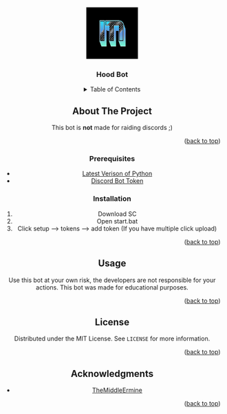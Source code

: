 
<a name="readme-top"></a>


<br />
<div align="center">
  <a href="https://github.com/themiddleermine/hoodbot">
    <img src="middle.png" alt="Logo" width="120" height="120">
  </a>

<h3 align="center">Hood Bot</h3>


<!-- TABLE OF CONTENTS -->
<details>
  <summary>Table of Contents</summary>
  <ol>
    <li>
      <ul>
        <li><a href="#prerequisites">Prerequisites</a></li>
        <li><a href="#installation">Installation</a></li>
      </ul>
    </li>
    <li><a href="#usage">Usage</a></li>
    <li><a href="#acknowledgments">Acknowledgments</a></li>
  </ol>
</details>



<!-- ABOUT THE PROJECT -->
## About The Project

This bot is **not** made for raiding discords ;)

<p align="right">(<a href="#readme-top">back to top</a>)</p>


### Prerequisites


* [Latest Verison of Python](https://www.python.org/downloads/)
* [Discord Bot Token](https://www.youtube.com/watch?v=zrNloK9b1ro)


### Installation

1. Download SC
2. Open start.bat
3. Click setup --> tokens --> add token (If you have multiple click upload)
<p align="right">(<a href="#readme-top">back to top</a>)</p>



<!-- USAGE EXAMPLES -->
## Usage

Use this bot at your own risk, the developers are not responsible for your actions. This bot was made for educational purposes.


<p align="right">(<a href="#readme-top">back to top</a>)</p>


<!-- LICENSE -->
## License

Distributed under the MIT License. See `LICENSE` for more information.

<p align="right">(<a href="#readme-top">back to top</a>)</p>

<!-- ACKNOWLEDGMENTS -->
## Acknowledgments

* [TheMiddleErmine](https://discord.gg/77VjjBTasa)


<p align="right">(<a href="#readme-top">back to top</a>)</p>



